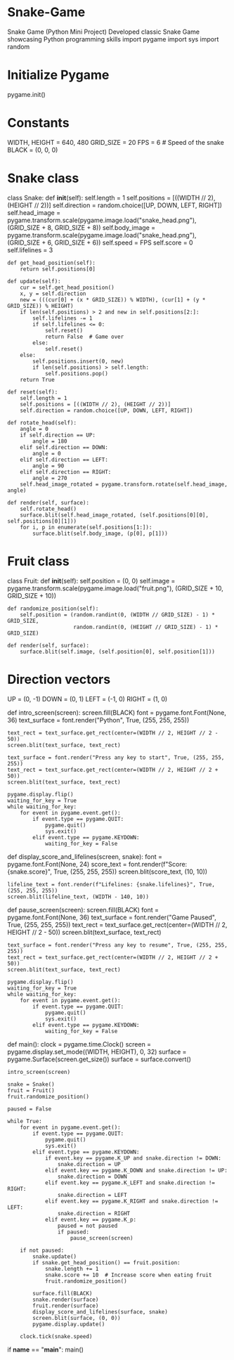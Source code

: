 # Snake-Game
Snake Game (Python Mini Project) Developed classic Snake Game showcasing Python programming skills
import pygame
import sys
import random

# Initialize Pygame
pygame.init()

# Constants
WIDTH, HEIGHT = 640, 480
GRID_SIZE = 20
FPS = 6  # Speed of the snake
BLACK = (0, 0, 0)
# Snake class
class Snake:
    def __init__(self):
        self.length = 1
        self.positions = [((WIDTH // 2), (HEIGHT // 2))]
        self.direction = random.choice([UP, DOWN, LEFT, RIGHT])
        self.head_image = pygame.transform.scale(pygame.image.load("snake_head.png"), (GRID_SIZE + 8, GRID_SIZE + 8))
        self.body_image = pygame.transform.scale(pygame.image.load("snake_head.png"), (GRID_SIZE + 6, GRID_SIZE + 6))
        self.speed = FPS
        self.score = 0
        self.lifelines = 3

    def get_head_position(self):
        return self.positions[0]

    def update(self):
        cur = self.get_head_position()
        x, y = self.direction
        new = (((cur[0] + (x * GRID_SIZE)) % WIDTH), (cur[1] + (y * GRID_SIZE)) % HEIGHT)
        if len(self.positions) > 2 and new in self.positions[2:]:
            self.lifelines -= 1
            if self.lifelines <= 0:
                self.reset()
                return False  # Game over
            else:
                self.reset()
        else:
            self.positions.insert(0, new)
            if len(self.positions) > self.length:
                self.positions.pop()
        return True

    def reset(self):
        self.length = 1
        self.positions = [((WIDTH // 2), (HEIGHT // 2))]
        self.direction = random.choice([UP, DOWN, LEFT, RIGHT])

    def rotate_head(self):
        angle = 0
        if self.direction == UP:
            angle = 180
        elif self.direction == DOWN:
            angle = 0
        elif self.direction == LEFT:
            angle = 90
        elif self.direction == RIGHT:
            angle = 270
        self.head_image_rotated = pygame.transform.rotate(self.head_image, angle)

    def render(self, surface):
        self.rotate_head()
        surface.blit(self.head_image_rotated, (self.positions[0][0], self.positions[0][1]))
        for i, p in enumerate(self.positions[1:]):
            surface.blit(self.body_image, (p[0], p[1]))

# Fruit class
class Fruit:
    def __init__(self):
        self.position = (0, 0)
        self.image = pygame.transform.scale(pygame.image.load("fruit.png"), (GRID_SIZE + 10, GRID_SIZE + 10))

    def randomize_position(self):
        self.position = (random.randint(0, (WIDTH // GRID_SIZE) - 1) * GRID_SIZE,
                         random.randint(0, (HEIGHT // GRID_SIZE) - 1) * GRID_SIZE)

    def render(self, surface):
        surface.blit(self.image, (self.position[0], self.position[1]))

# Direction vectors
UP = (0, -1)
DOWN = (0, 1)
LEFT = (-1, 0)
RIGHT = (1, 0)

def intro_screen(screen):
    screen.fill(BLACK)
    font = pygame.font.Font(None, 36)
    text_surface = font.render("Python", True, (255, 255, 255))
    
    text_rect = text_surface.get_rect(center=(WIDTH // 2, HEIGHT // 2 - 50))
    screen.blit(text_surface, text_rect)

    text_surface = font.render("Press any key to start", True, (255, 255, 255))
    text_rect = text_surface.get_rect(center=(WIDTH // 2, HEIGHT // 2 + 50))
    screen.blit(text_surface, text_rect)

    pygame.display.flip()
    waiting_for_key = True
    while waiting_for_key:
        for event in pygame.event.get():
            if event.type == pygame.QUIT:
                pygame.quit()
                sys.exit()
            elif event.type == pygame.KEYDOWN:
                waiting_for_key = False

def display_score_and_lifelines(screen, snake):
    font = pygame.font.Font(None, 24)
    score_text = font.render(f"Score: {snake.score}", True, (255, 255, 255))
    screen.blit(score_text, (10, 10))

    lifeline_text = font.render(f"Lifelines: {snake.lifelines}", True, (255, 255, 255))
    screen.blit(lifeline_text, (WIDTH - 140, 10))

def pause_screen(screen):
    screen.fill(BLACK)
    font = pygame.font.Font(None, 36)
    text_surface = font.render("Game Paused", True, (255, 255, 255))
    text_rect = text_surface.get_rect(center=(WIDTH // 2, HEIGHT // 2 - 50))
    screen.blit(text_surface, text_rect)

    text_surface = font.render("Press any key to resume", True, (255, 255, 255))
    text_rect = text_surface.get_rect(center=(WIDTH // 2, HEIGHT // 2 + 50))
    screen.blit(text_surface, text_rect)

    pygame.display.flip()
    waiting_for_key = True
    while waiting_for_key:
        for event in pygame.event.get():
            if event.type == pygame.QUIT:
                pygame.quit()
                sys.exit()
            elif event.type == pygame.KEYDOWN:
                waiting_for_key = False

def main():
    clock = pygame.time.Clock()
    screen = pygame.display.set_mode((WIDTH, HEIGHT), 0, 32)
    surface = pygame.Surface(screen.get_size())
    surface = surface.convert()

    intro_screen(screen)

    snake = Snake()
    fruit = Fruit()
    fruit.randomize_position()

    paused = False

    while True:
        for event in pygame.event.get():
            if event.type == pygame.QUIT:
                pygame.quit()
                sys.exit()
            elif event.type == pygame.KEYDOWN:
                if event.key == pygame.K_UP and snake.direction != DOWN:
                    snake.direction = UP
                elif event.key == pygame.K_DOWN and snake.direction != UP:
                    snake.direction = DOWN
                elif event.key == pygame.K_LEFT and snake.direction != RIGHT:
                    snake.direction = LEFT
                elif event.key == pygame.K_RIGHT and snake.direction != LEFT:
                    snake.direction = RIGHT
                elif event.key == pygame.K_p:
                    paused = not paused
                    if paused:
                        pause_screen(screen)

        if not paused:
            snake.update()
            if snake.get_head_position() == fruit.position:
                snake.length += 1
                snake.score += 10  # Increase score when eating fruit
                fruit.randomize_position()

            surface.fill(BLACK)
            snake.render(surface)
            fruit.render(surface)
            display_score_and_lifelines(surface, snake)
            screen.blit(surface, (0, 0))
            pygame.display.update()

        clock.tick(snake.speed)

if __name__ == "__main__":
    main()

